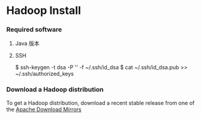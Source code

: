 # Hadoop Install

### Required software

1. Java 版本
2. SSH

    $ ssh-keygen -t dsa -P '' -f ~/.ssh/id_dsa
    $ cat ~/.ssh/id_dsa.pub >> ~/.ssh/authorized_keys
    
### Download a Hadoop distribution

To get a Hadoop distribution, download a recent stable release from one of the [Apache Download Mirrors](http://www.apache.org/dyn/closer.cgi/hadoop/common/)